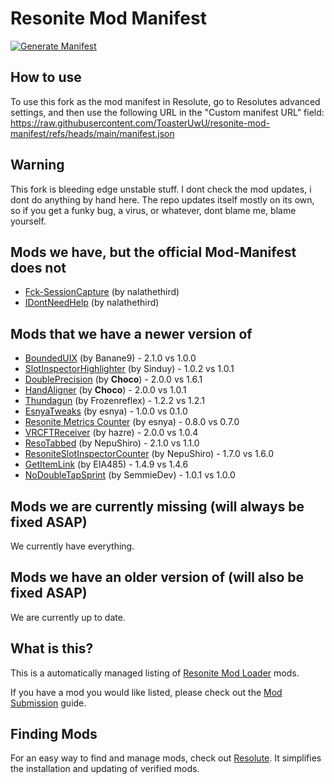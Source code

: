 # Resonite Mod Manifest
[![Generate Manifest](https://github.com/ToasterUwU/resonite-mod-manifest/actions/workflows/generate-manifest.yml/badge.svg)](https://github.com/ToasterUwU/resonite-mod-manifest/actions/workflows/generate-manifest.yml)

## How to use

To use this fork as the mod manifest in Resolute, go to Resolutes advanced settings, and then use the following URL in the "Custom manifest URL" field: https://raw.githubusercontent.com/ToasterUwU/resonite-mod-manifest/refs/heads/main/manifest.json

## Warning

This fork is bleeding edge unstable stuff. I dont check the mod updates, i dont do anything by hand here. The repo updates itself mostly on its own, so if you get a funky bug, a virus, or whatever, dont blame me, blame yourself.

## Mods we have, but the official Mod-Manifest does not

- [Fck-SessionCapture](https://github.com/nalathethird/Fck-SessionCapture) (by nalathethird)
- [IDontNeedHelp](https://github.com/nalathethird/IDontNeedHelp) (by nalathethird)


## Mods that we have a newer version of

- [BoundedUIX](https://github.com/Banane9/ResoniteBoundedUIX) (by Banane9)  - 2.1.0 vs 1.0.0
- [SlotInspectorHighlighter](https://github.com/sjsanjsrh/SlotInspectorHighlighter) (by Sinduy)  - 1.0.2 vs 1.0.1
- [DoublePrecision](https://github.com/AwesomeTornado/Resonite-DoublePrecision-RML) (by __Choco__)  - 2.0.0 vs 1.6.1
- [HandAligner](https://github.com/AwesomeTornado/Resonite-Hand-Aligner) (by __Choco__)  - 2.0.0 vs 1.0.1
- [Thundagun](https://github.com/Frozenreflex/Thundagun) (by Frozenreflex)  - 1.2.2 vs 1.2.1
- [EsnyaTweaks](https://github.com/esnya/ResoniteEsnyaTweaks) (by esnya)  - 1.0.0 vs 0.1.0
- [Resonite Metrics Counter](https://github.com/esnya/ResoniteMetricsCounter) (by esnya)  - 0.8.0 vs 0.7.0
- [VRCFTReceiver](https://github.com/hazre/VRCFTReceiver) (by hazre)  - 2.0.0 vs 1.0.4
- [ResoTabbed](https://github.com/NepuShiro/ResoTabbed) (by NepuShiro)  - 2.1.0 vs 1.1.0
- [ResoniteSlotInspectorCounter](https://github.com/NepuShiro/ResoniteSlotInspectorCounter) (by NepuShiro)  - 1.7.0 vs 1.6.0
- [GetItemLink](https://github.com/EIA485/NeosGetItemLink) (by EIA485)  - 1.4.9 vs 1.4.6
- [NoDoubleTapSprint](https://github.com/SemmieDev/NoDoubleTapSprint) (by SemmieDev)  - 1.0.1 vs 1.0.0


## Mods we are currently missing (will always be fixed ASAP)

We currently have everything.

## Mods we have an older version of (will also be fixed ASAP)

We are currently up to date.

## What is this?

This is a automatically managed listing of [Resonite Mod Loader](https://github.com/resonite-modding-group/ResoniteModLoader) mods.

If you have a mod you would like listed, please check out the [Mod Submission](https://github.com/ToasterUwU/resonite-mod-manifest/wiki/Mod-Submission) guide.


## Finding Mods

For an easy way to find and manage mods, check out [Resolute](https://github.com/Gawdl3y/Resolute). It simplifies the installation and updating of verified mods.